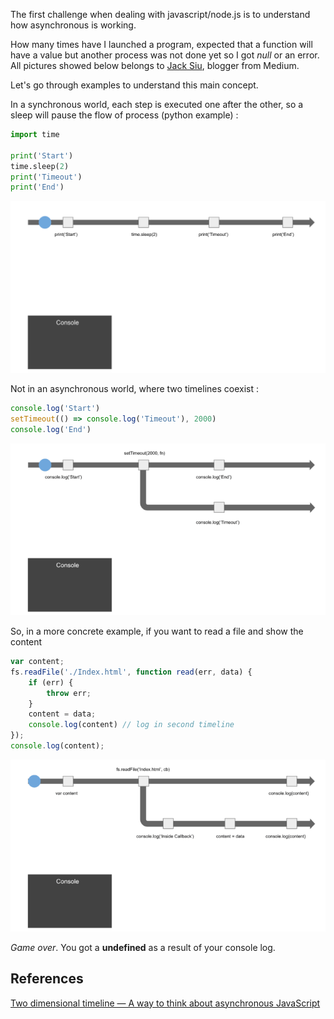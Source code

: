 The first challenge when dealing with javascript/node.js is to understand how asynchronous is working. 

How many times have I launched a program, expected that a function will have a value but another process was not done yet so I got *null* or an error.
All pictures showed below belongs to [Jack Siu](https://jack-siu.medium.com/?source=post_page-----bb5e8d4ffd2e--------------------------------), blogger from Medium.

Let's go through examples to understand this main concept.

In a synchronous world, each step is executed one after the other, so a sleep will pause the flow of process (python example) :

```python
import time

print('Start')
time.sleep(2)
print('Timeout')
print('End')
```

<img src="../images/asynchronous_example_1.gif" width="600"/>

Not in an asynchronous world, where two timelines coexist : 

```js
console.log('Start')
setTimeout(() => console.log('Timeout'), 2000)
console.log('End')
```

<img src="../images/asynchronous_example_2.gif" width="600"/>

So, in a more concrete example, if you want to read a file and show the content
```js
var content;
fs.readFile('./Index.html', function read(err, data) {
    if (err) {
        throw err;
    }
    content = data;
    console.log(content) // log in second timeline
});
console.log(content);
```

<img src="../images/asynchronous_example_3.gif" width="600"/>

*Game over*. You got a **undefined** as a result of your console log. 

## References

[Two dimensional timeline — A way to think about asynchronous JavaScript](https://medium.com/javascript-in-plain-english/two-dimensional-timeline-a-way-to-think-about-asynchronous-javascript-bb5e8d4ffd2e)